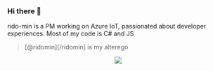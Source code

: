 ### Hi there 👋

rido-min is a PM working on Azure IoT, passionated about developer experiences. Most of my code is C# and JS

> [@ridomin][/ridomin] is my alterego

<p align="center">
  <a href="https://github-readme-stats.vercel.app/api?username=rido-min&show_icons=true&theme=dark&count_private=true&hide=stars">
    <img align="center" src="https://github-readme-stats.vercel.app/api?username=rido-min&theme=dark&show_icons=true&count_private=true&hide=stars" />
  </a>  
</p>
